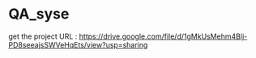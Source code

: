 # QA_syse 
get the project URL : https://drive.google.com/file/d/1gMkUsMehm4Blj-PD8seeajsSWVeHqEts/view?usp=sharing
